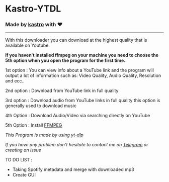 # Kastro-YTDL
### Made by [kastro](t.me/kastromugnaio "kastro") with ❤

------------



With this downloader you can download at the highest quality that is available on Youtube.

**If you haven't installed ffmpeg on your machine you need to choose the 5th option when you open the program for the first time.**

1st option : You can view info about a YouTube link and the program will output a lot of information such as: Video Quality, Audio Quality, Resolution and ecc..

2nd option : Download from YouTube link in full quality

3rd option : Download audio from YouTube links in full quality this option is generally used to download music

4th Option : Download Audio/Video via searching directly on YouTube

5th Option : Install [FFMPEG](ffmpeg.org "FFMPEG")


*This Program is made by using [yt-dlp](https://github.com/yt-dlp/yt-dlp "yt-dlp")*

*If you have any problem don't hesitate to contact me on [Telegram](t.me/kastromugnaio "Telegram") or creating an issue*


TO DO LIST :
- Taking Spotify metadata and merge with downloaded mp3
- Create GUI
